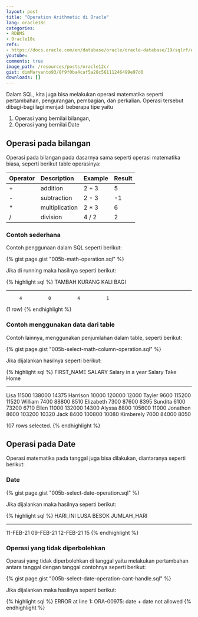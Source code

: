 ```yaml
---
layout: post
title: "Operation Arithmetic di Oracle"
lang: oracle18c
categories:
- RDBMS
- Oracle18c
refs: 
- https://docs.oracle.com/en/database/oracle/oracle-database/19/sqlrf/Arithmetic-Operators.html#GUID-46CD9FD8-FC94-44BA-AA62-30A16063EAAE
youtube: 
comments: true
image_path: /resources/posts/oracle12c/
gist: dimMaryanto93/8f9f0ba4caf5a28c56111246499e97d0
downloads: []
---
```


Dalam SQL, kita juga bisa melakukan operasi matematika seperti pertambahan, pengurangan, pembagian, dan perkalian. Operasi tersebut dibagi-bagi lagi menjadi beberapa tipe yaitu

1. Operasi yang bernilai bilangan,
2. Operasi yang bernilai Date

## Operasi pada bilangan

Operasi pada bilangan pada dasarnya sama seperti operasi matematika biasa, seperti berikut table operasinya:

| Operator 	|   Description     |	Example     |	Result  |
| :------- 	|   :----------     |	:------     |	:-----  |
| + 	    |   addition 	    | 2 + 3         |        5  |
| - 	    |   subtraction 	| 2 - 3         |        -1 |
| * 	    |   multiplication 	| 2 * 3         |        6  |
| / 	    |   division        | 4 / 2         |        2  |

### Contoh sederhana

Contoh penggunaan dalam SQL seperti berikut:

{% gist page.gist "005b-math-operation.sql" %}

Jika di running maka hasilnya seperti berikut:

{% highlight sql %}
    TAMBAH     KURANG       KALI       BAGI
---------- ---------- ---------- ----------
         4          0          4          1
(1 row)
{% endhighlight %}

### Contoh menggunakan data dari table

Contoh lainnya, menggunakan penjumlahan dalam table, seperti berikut:

{% gist page.gist "005b-select-math-column-operation.sql" %}

Jika dijalankan hasilnya seperti berikut:

{% highlight sql %}
FIRST_NAME               SALARY Salary in a year Salary Take Home
-------------------- ---------- ---------------- ----------------
Lisa                      11500           138000            14375
Harrison                  10000           120000            12000
Tayler                     9600           115200            11520
William                    7400            88800             8510
Elizabeth                  7300            87600             8395
Sundita                    6100            73200             6710
Ellen                     11000           132000            14300
Alyssa                     8800           105600            11000
Jonathon                   8600           103200            10320
Jack                       8400           100800            10080
Kimberely                  7000            84000             8050

107 rows selected.
{% endhighlight %}

## Operasi pada Date

Operasi matematika pada tanggal juga bisa dilakukan, diantaranya seperti berikut:

### Date

{% gist page.gist "005b-select-date-operation.sql" %}

Jika dijalankan maka hasilnya seperti berikut:

{% highlight sql %}
HARI_INI  LUSA      BESOK     JUMLAH_HARI
--------- --------- --------- -----------
11-FEB-21 09-FEB-21 12-FEB-21          15
{% endhighlight %}

### Operasi yang tidak diperbolehkan

Operasi yang tidak diperbolehkan di tanggal yaitu melakukan pertambahan antara tanggal dengan tanggal contohnya seperti berikut:

{% gist page.gist "005b-select-date-operation-cant-handle.sql" %}

Jika dijalankan maka hasilnya seperti berikut:

{% highlight sql %}
ERROR at line 1:
ORA-00975: date + date not allowed
{% endhighlight %}

